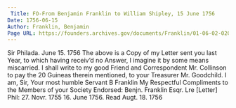 ```yaml
---
 Title: FO-From Benjamin Franklin to William Shipley, 15 June 1756
Date: 1756-06-15
Author: Franklin, Benjamin
Page URL: https://founders.archives.gov/documents/Franklin/01-06-02-0202
---
```


Sir
Philada. June 15. 1756
The above is a Copy of my Letter sent you last Year, to which having receiv’d no Answer, I imagine it by some means miscarried. I shall write to my good Friend and Correspondent Mr. Collinson to pay the 20 Guineas therein mentioned, to your Treasurer Mr. Goodchild. I am, Sir, Your most humble Servant
B Franklin
My Respectful Compliments to the Members of your Society
 Endorsed: Benjn. Franklin Esqr. Lre [Letter] Phil: 27. Novr. 1755 16. June 1756. Read Augt. 18. 1756

